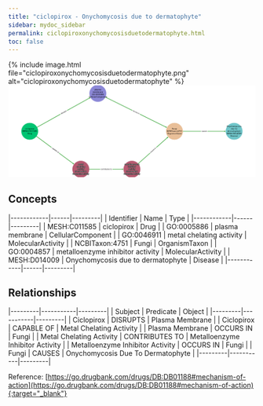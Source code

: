 ```yaml
---
title: "ciclopirox - Onychomycosis due to dermatophyte"
sidebar: mydoc_sidebar
permalink: ciclopiroxonychomycosisduetodermatophyte.html
toc: false 
---
```


{% include image.html file="ciclopiroxonychomycosisduetodermatophyte.png" alt="ciclopiroxonychomycosisduetodermatophyte" %}![Path Visualization](/images/ciclopiroxonychomycosisduetodermatophyte.png)

## Concepts

|------------|------|---------|
| Identifier | Name | Type    |
|------------|------|---------|
| MESH:C011585 | ciclopirox | Drug |
| GO:0005886 | plasma membrane | CellularComponent |
| GO:0046911 | metal chelating activity | MolecularActivity |
| NCBITaxon:4751 | Fungi | OrganismTaxon |
| GO:0004857 | metalloenzyme inhibitor activity | MolecularActivity |
| MESH:D014009 | Onychomycosis due to dermatophyte | Disease |
|------------|------|---------|

## Relationships

|---------|-----------|---------|
| Subject | Predicate | Object  |
|---------|-----------|---------|
| Ciclopirox | DISRUPTS | Plasma Membrane |
| Ciclopirox | CAPABLE OF | Metal Chelating Activity |
| Plasma Membrane | OCCURS IN | Fungi |
| Metal Chelating Activity | CONTRIBUTES TO | Metalloenzyme Inhibitor Activity |
| Metalloenzyme Inhibitor Activity | OCCURS IN | Fungi |
| Fungi | CAUSES | Onychomycosis Due To Dermatophyte |
|---------|-----------|---------|

Reference: [https://go.drugbank.com/drugs/DB:DB01188#mechanism-of-action](https://go.drugbank.com/drugs/DB:DB01188#mechanism-of-action){:target="_blank"}